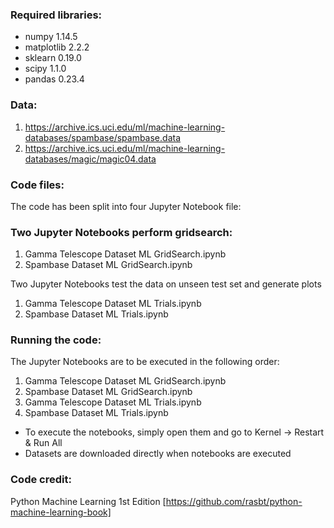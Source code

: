 ### Required libraries:
* numpy 1.14.5
* matplotlib 2.2.2
* sklearn 0.19.0
* scipy 1.1.0
* pandas 0.23.4
	
### Data:
1. https://archive.ics.uci.edu/ml/machine-learning-databases/spambase/spambase.data
2. https://archive.ics.uci.edu/ml/machine-learning-databases/magic/magic04.data
	
### Code files:
The code has been split into four Jupyter Notebook file:

### Two Jupyter Notebooks perform gridsearch:
1. Gamma Telescope Dataset ML GridSearch.ipynb
2. Spambase Dataset ML GridSearch.ipynb

Two Jupyter Notebooks test the data on unseen test set and generate plots
1. Gamma Telescope Dataset ML Trials.ipynb
2. Spambase Dataset ML Trials.ipynb

### Running the code:
The Jupyter Notebooks are to be executed in the following order:
1. Gamma Telescope Dataset ML GridSearch.ipynb
2. Spambase Dataset ML GridSearch.ipynb
3. Gamma Telescope Dataset ML Trials.ipynb
4. Spambase Dataset ML Trials.ipynb

* To execute the notebooks, simply open them and go to Kernel -> Restart & Run All
* Datasets are downloaded directly when notebooks are executed

### Code credit:
Python Machine Learning 1st Edition [https://github.com/rasbt/python-machine-learning-book]
